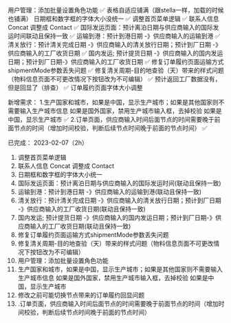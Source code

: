 用户管理：添加批量设置角色功能 ✅
表格自适应铺满（跟stella一样，加载的时候也铺满）
日期框和数字框的字体大小没统一 ✅
调整首页菜单逻辑 ✅
联系人信息 Concat 调整成 Contact ✅
国际发运页面：预计离泊日期与供应商输入的国际发运时间联动且保持一致 ✅
运输到港：预计到港日期 -》供应商输入的运输到港 ✅
清关放行：预计清关完成日期 -》供应商输入的清关放行日期；预计到厂日期 -》供应商输入的工厂收货日期 ✅
国内发运; 预计提货日期 -》供应商输入的国内发运日期；预计到厂日期-》供应商输入的工厂收货日期 ✅
修复订单履约页面运输方式shipmentMode参数丢失问题 ✅
修复清关周期-目的地查验（天）带来的样式问题（物料信息页面不可更改情况下按钮改为不可编辑） ✅
预计返回工厂数据没有，但是回显了（排查） ✅
订单履约页面字体大小调整

新增需求：
1.生产国家和城市，如果是中国，显示生产城市；如果是其他国家则不需要输入生产城市信息
  如果是国外国家，禁用生产城市输入框，去掉校验
  如果是中国，显示生产城市 ✅
2.订单页面，供应商输入时间后面节点的时间需要晚于前面节点的时间（增加时间校验，判断后续节点时间晚于前面的节点时间） ✅

已完成：
2023-02-07（2h）
1. 调整首页菜单逻辑
2. 联系人信息 Concat 调整成 Contact
3. 日期框和数字框的字体大小统一
4. 国际发运页面：预计离泊日期与供应商输入的国际发运时间(联动且保持一致)
5. 运输到港：预计到港日期 -》供应商输入的运输到港(联动且保持一致)
6. 清关放行：预计清关完成日期 -》供应商输入的清关放行日期；预计到厂日期 -》供应商输入的工厂收货日期(联动且保持一致)
7. 国内发运; 预计提货日期 -》供应商输入的国内发运日期；预计到厂日期-》供应商输入的工厂收货日期(联动且保持一致)
8. 修复订单履约页面运输方式shipmentMode参数丢失问题
9. 修复清关周期-目的地查验（天）带来的样式问题（物料信息页面不可更改情况下按钮改为不可编辑）
10. 用户管理：添加批量设置角色功能
11. 生产国家和城市，如果是中国，显示生产城市；如果是其他国家则不需要输入生产城市信息
  如果是国外国家，禁用生产城市输入框，去掉校验
  如果是中国，显示生产城市
12. 修改之前可能切换节点带来的订单履约回显问题
13. .订单页面，供应商输入时间后面节点的时间需要晚于前面节点的时间（增加时间校验，判断后续节点时间晚于前面的节点时间）
